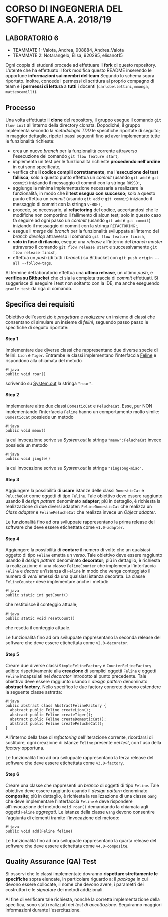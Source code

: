 # CORSO DI INGEGNERIA DEL SOFTWARE A.A. 2018/19

## LABORATORIO 6

* TEAMMATE 1: Valota, Andrea, 908884, Andrea_Valota
* TEAMMATE 2: Notarangelo, Elisa, 920295, elisanot15

Ogni coppia di studenti procede ad effettuare il **fork** di questo repository.
L'utente che ha effettuato il fork modifica questo README inserendo le opportune **informazioni sui membri del team** Segundo lo schema sopra riportato.
Inoltre, concede i permessi di scrittura al proprio compagno di team e i **permessi di lettura** a **tutti** i docenti (`carlobellettini`, `mmonga`, `matteocamilli`).

## Processo

Una volta effettuato il **clone** del repository, il gruppo esegue il comando `git flow init` all'interno della directory clonata.
Dopodiché, il gruppo implementa secondo la *metodologia TDD* 
le specifiche riportate di seguito; in maggior dettaglio, ripete i passi seguenti fino ad aver implementato tutte le funzionalità richieste:

* crea un nuovo *branch* per la funzionalità corrente attraverso l'esecuzione del comando `git flow feature start`,
* implementa un test per le funzionalità richieste **procedendo nell'ordine** in cui sono specificate,
* verifica che **il codice compili correttamente**, ma l'**esecuzione del test fallisca**; solo a questo punto effettua un *commit* (usando `git add` e `git commit`) iniziando il messaggio di commit con la stringa `ROSSO:`,
* aggiunge la minima implementazione necessaria a realizzare la funzionalità, in modo che **il test esegua con successo**; solo a questo punto
  effettua un *commit* (usando `git add` e `git commit`) iniziando il messaggio di commit con la stringa `VERDE:`,
* procede, se necessario, al **refactoring** del codice, accertandosi che le modifiche non comportino il fallimento di alcun test; solo in questo caso fa seguire ad ogni
  passo un *commit* (usando `git add` e `git commit`) iniziando il messaggio di commit con la stringa `REFACTORING:`,
* esegue il *merge* del *branch* per la funzionalità sviluppata all'interno del *branch develop* attraverso il comando `git flow feature finish`,
* **solo in fase di rilascio**, esegue una *release* all'interno del *branch master* attraverso il comando `git flow release start` e successivamente `git flow release finish`,
* effettua un *push* (di tutti i *branch*) su Bitbucket con `git push origin --all --follow-tags`.

Al termine del laboratorio effettua una **ultima release**, un ultimo *push*, e **verifica su Bitbucket** che ci sia la completa traccia di *commit* effettuati.
Si suggerisce di eseguire i test non soltanto con la IDE, ma anche eseguendo `gradle test` da riga di comando.


## Specifica dei requisiti

Obiettivo dell'esercizio è *progettare* e *realizzare* un insieme di classi
che consentano di simulare un insieme di *felini*, seguendo passo passo le specifiche di seguito riportate:

#### Step 1
Implementare due diverse classi che rappresentano due diverse specie di felini: `Lion` e `Tiger`. Entrambe le classi implementano l'interfaccia [Feline](src/main/java/it/unimi/di/sweng/lab06/Feline.java) e rispondono alla chiamata del metodo 
```
#!java
public void roar()
```
scrivendo su [System.out](https://docs.oracle.com/javase/8/docs/api/java/lang/System.html#out) la stringa `"roar"`.

#### Step 2
Implementare altre due classi `DomesticCat` e `PelucheCat`. Esse, pur NON implementando l'interfaccia `Feline` hanno un comportamento molto simile: `DomesticCat` possiede un metodo
```
#!java
public void meow()
```
la cui invocazione scrive su *System.out* la stringa `"meow"`; `PelucheCat` invece possiede un metodo
```
#!java
public void jingle()
```
la cui invocazione scrive su *System.out* la stringa `"singsong-miao"`.

#### Step 3
Aggiungere la possibilità di **usare** istanze delle classi `DomesticCat` e `PelucheCat` come oggetti di tipo `Feline`. Tale obiettivo deve essere raggiunto usando il *design pattern* denominato
**adapter**; più in dettaglio, è richiesta la realizzazione di due diversi adapter: `FelineDomesticCat` che realizza un *Class adapter* e `FelinePelucheCat` che realizza invece un *Object adapter*.

Le funzionalità fino ad ora sviluppate rappresentano la prima release del software che deve essere etichettata come `v1.0-adapter`.

#### Step 4
Aggiungere la possibilità di **contare** il numero di volte che un qualsiasi oggetto di tipo `Feline` emetta un *verso*. Tale obiettivo deve essere raggiunto usando il *design pattern* denominato
**decorator**; più in dettaglio, è richiesta la realizzazione di una classe `FelineCounter` che implementa l'interfaccia `Feline` e *decora* un'istanza di `Feline` in modo che venga conteggiato il numero di *versi* emessi da una qualsiasi istanza decorata.
La classe `FelineCounter` deve implementare anche i metodi:
```
#!java
public static int getCount()
```
che restituisce il conteggio attuale;
```
#!java
public static void resetCount()
```
che resetta il conteggio attuale.

Le funzionalità fino ad ora sviluppate rappresentano la seconda release del software che deve essere etichettata come `v2.0-decorator`.

#### Step 5
Creare due diverse classi `SimpleFelineFactory` e `CounterFelineFactory` adibite rispettivamente alla **creazione** di semplici oggetti `Feline` e oggetti `Feline` incapsulati nel *decorator* introdotto al punto precedente. Tale obiettivo deve essere raggiunto usando il *design pattern* denominato **abstract factory**. Nello specifico le due factory concrete devono estendere la seguente classe astratta:
```
#!java
public abstract class AbstractFelineFactory {
  abstract public Feline createLion();
  abstract public Feline createTiger();
  abstract public Feline createDomesticCat();
  abstract public Feline createPelucheCat();
}
```

All'interno della fase di *refactoring* dell'iterazione corrente, ricordarsi di sostituire, ogni creazione di istanze `Feline` presente nei *test*, con l'uso della *factory* opportuna.

Le funzionalità fino ad ora sviluppate rappresentano la terza release del software che deve essere etichettata come `v3.0-factory`.


#### Step 6
Creare una classe che rappresenti un *branco* di oggetti di tipo `Feline`. Tale obiettivo deve essere raggiunto usando il *design pattern* denominato **composite**; più in dettaglio, è richiesta la realizzazione di una classe `Gang` che deve implementare l'interfaccia `Feline` e deve rispondere all'invocazione del metodo `void roar()` demandando la chiamata agli oggetti `Feline` *aggregati*.
Le istanze della classe `Gang` devono consentire l'aggiunta di elementi tramite l'invocazione del metodo:
```
#!java
public void add(Feline feline)
```

Le funzionalità fino ad ora sviluppate rappresentano la quarta release del software che deve essere etichettata come `v4.0-composite`.


## Quality Assurance (QA) Test

Si osservi che le classi implementate dovranno **rispettare strettamente le
specifiche** sopra elencate, in particolare riguardo a: il *package* in cui
devono essere collocate, il nome che devono avere, i parametri dei costruttori
e le *signature* dei metodi addizionali.

Al fine di verificare tale richiesta, nonché la corretta implementazione della specifica, sono stati realizzati dei *test di accettazione*.
Seguiranno maggiori informazioni durante l'esercitazione.
